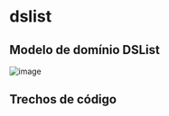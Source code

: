 # dslist

## Modelo de domínio DSList
![image](https://github.com/genaton/dslist/assets/105605905/3802b642-e8f7-4194-8058-72216d7de97b)

## Trechos de código

